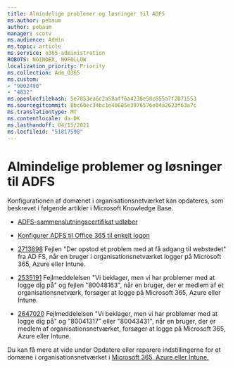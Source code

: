 ```yaml
---
title: Almindelige problemer og løsninger til ADFS
ms.author: pebaum
author: pebaum
manager: scotv
ms.audience: Admin
ms.topic: article
ms.service: o365-administration
ROBOTS: NOINDEX, NOFOLLOW
localization_priority: Priority
ms.collection: Adm_O365
ms.custom:
- "9002490"
- "4832"
ms.openlocfilehash: 5e7853ea6c2a58aff6a4238e58c855a7f2071553
ms.sourcegitcommit: 8bc60ec34bc1e40685e3976576e04a2623f63a7c
ms.translationtype: MT
ms.contentlocale: da-DK
ms.lasthandoff: 04/15/2021
ms.locfileid: "51817598"
---
```

# <a name="common-issues-and-resolutions-for-adfs"></a>Almindelige problemer og løsninger til ADFS

Konfigurationen af domænet i organisationsnetværket kan opdateres, som beskrevet i følgende artikler i Microsoft Knowledge Base.

- [ADFS-sammenslutningscertifikat udløber](adfs-federation-certificate-expiring.md)

- [Konfigurer ADFS til Office 365 til enkelt logon](https://docs.microsoft.com/office365/troubleshoot/active-directory/set-up-adfs-for-single-sign-on)

- [2713898](https://support.microsoft.com/help/2713898)  Fejlen "Der opstod et problem med at få adgang til webstedet" fra AD FS, når en bruger i organisationsnetværket logger på Microsoft 365, Azure eller Intune.

- [2535191](https://support.microsoft.com/help/2535191) Fejlmeddelelsen "Vi beklager, men vi har problemer med at logge dig på" og fejlen "80048163", når en bruger, der er medlem af et organisationsnetværk, forsøger at logge på Microsoft 365, Azure eller Intune.

- [2647020](https://support.microsoft.com/help/2647020)   Fejlmeddelelsen "Vi beklager, men vi har problemer med at logge dig på" og "80041317" eller "80043431", når en bruger, der er medlem af organisationsnetværket, forsøger at logge på Microsoft 365, Azure eller Intune.

Du kan få mere at vide under Opdatere eller reparere indstillingerne for et domæne i organisationsnetværket i [Microsoft 365, Azure eller Intune.](https://docs.microsoft.com/office365/troubleshoot/active-directory/update-federated-domain-office-365)
